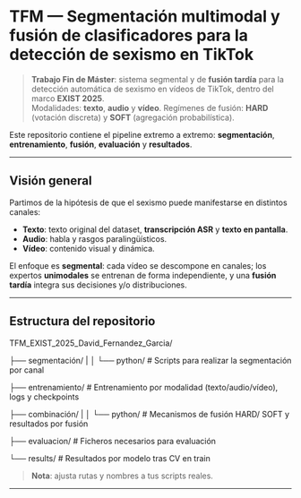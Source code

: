 # TFM — Segmentación multimodal y fusión de clasificadores para la detección de sexismo en TikTok

> **Trabajo Fin de Máster**: sistema segmental y de **fusión tardía** para la detección automática de sexismo en vídeos de TikTok, dentro del marco **EXIST 2025**.  
> Modalidades: **texto**, **audio** y **vídeo**. Regímenes de fusión: **HARD** (votación discreta) y **SOFT** (agregación probabilística).

Este repositorio contiene el pipeline extremo a extremo: **segmentación**, **entrenamiento**, **fusión**, **evaluación** y **resultados**.

---

## Visión general

Partimos de la hipótesis de que el sexismo puede manifestarse en distintos canales:

- **Texto**: texto original del dataset, **transcripción ASR** y **texto en pantalla**.  
- **Audio**: habla y rasgos paralingüísticos.  
- **Vídeo**: contenido visual y dinámica.

El enfoque es **segmental**: cada vídeo se descompone en canales; los expertos **unimodales** se entrenan de forma independiente, y una **fusión tardía** integra sus decisiones y/o distribuciones.

---

## Estructura del repositorio

TFM_EXIST_2025_David_Fernandez_Garcia/

├── segmentación/
    |
│   └── python/            # Scripts para realizar la segmentación por canal

├── entrenamiento/         # Entrenamiento por modalidad (texto/audio/vídeo), logs y checkpoints

├── combinación/
    |
│   └── python/            # Mecanismos de fusión HARD/ SOFT y resultados por fusión

├── evaluacion/            # Ficheros necesarios para evaluación

└── results/               # Resultados por modelo tras CV en train



> **Nota**: ajusta rutas y nombres a tus scripts reales.


---



